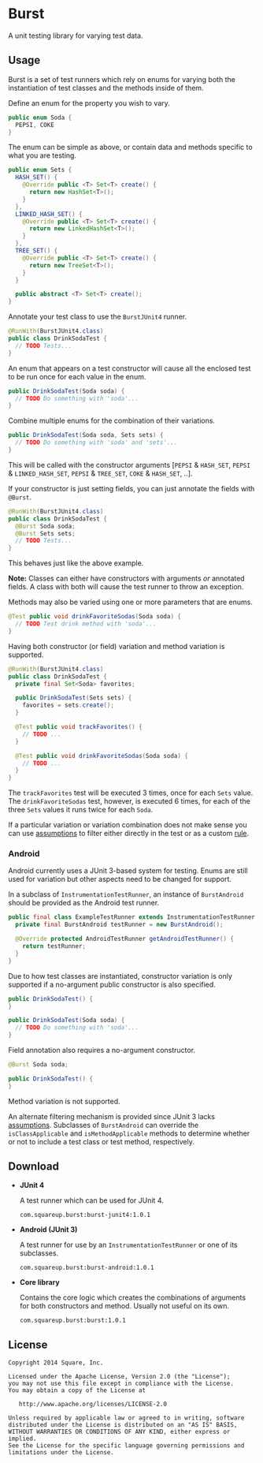 Burst
=====

A unit testing library for varying test data.



Usage
-----

Burst is a set of test runners which rely on enums for varying both the instantiation of test
classes and the methods inside of them.

Define an enum for the property you wish to vary.
```java
public enum Soda {
  PEPSI, COKE
}
```
The enum can be simple as above, or contain data and methods specific to what you are testing.
```java
public enum Sets {
  HASH_SET() {
    @Override public <T> Set<T> create() {
      return new HashSet<T>();
    }
  },
  LINKED_HASH_SET() {
    @Override public <T> Set<T> create() {
      return new LinkedHashSet<T>();
    }
  },
  TREE_SET() {
    @Override public <T> Set<T> create() {
      return new TreeSet<T>();
    }
  }

  public abstract <T> Set<T> create();
}
```

Annotate your test class to use the `BurstJUnit4` runner.
```java
@RunWith(BurstJUnit4.class)
public class DrinkSodaTest {
  // TODO Tests...
}
```

An enum that appears on a test constructor will cause all the enclosed test to be run once for each
value in the enum.
```java
public DrinkSodaTest(Soda soda) {
  // TODO Do something with 'soda'...
}
```

Combine multiple enums for the combination of their variations.
```java
public DrinkSodaTest(Soda soda, Sets sets) {
  // TODO Do something with 'soda' and 'sets'...
}
```
This will be called with the constructor arguments
[`PEPSI` & `HASH_SET`, `PEPSI` & `LINKED_HASH_SET`, `PEPSI` & `TREE_SET`, `COKE` & `HASH_SET`, ..].

If your constructor is just setting fields, you can just annotate the fields with `@Burst`.
```java
@RunWith(BurstJUnit4.class)
public class DrinkSodaTest {
  @Burst Soda soda;
  @Burst Sets sets;
  // TODO Tests...
}
```
This behaves just like the above example.

**Note:** Classes can either have constructors with arguments *or* annotated fields. A class with both will cause the test runner to throw an exception.

Methods may also be varied using one or more parameters that are enums.
```java
@Test public void drinkFavoriteSodas(Soda soda) {
  // TODO Test drink method with 'soda'...
}
```

Having both constructor (or field) variation and method variation is supported.
```java
@RunWith(BurstJUnit4.class)
public class DrinkSodaTest {
  private final Set<Soda> favorites;

  public DrinkSodaTest(Sets sets) {
    favorites = sets.create();
  }

  @Test public void trackFavorites() {
    // TODO ...
  }

  @Test public void drinkFavoriteSodas(Soda soda) {
    // TODO ...
  }
}
```
The `trackFavorites` test will be executed 3 times, once for each `Sets` value. The
`drinkFavoriteSodas` test, however, is executed 6 times, for each of the three `Sets` values it
runs twice for each `Soda`.

If a particular variation or variation combination does not make sense you can use [assumptions][1]
to filter either directly in the test or as a custom [rule][2].

### Android

Android currently uses a JUnit 3-based system for testing. Enums are still used for variation but
other aspects need to be changed for support.

In a subclass of `InstrumentationTestRunner`, an instance of `BurstAndroid` should be provided
as the Android test runner.
```java
public final class ExampleTestRunner extends InstrumentationTestRunner {
  private final BurstAndroid testRunner = new BurstAndroid();

  @Override protected AndroidTestRunner getAndroidTestRunner() {
    return testRunner;
  }
}
```

Due to how test classes are instantiated, constructor variation is only supported if a no-argument
public constructor is also specified.
```java
public DrinkSodaTest() {
}

public DrinkSodaTest(Soda soda) {
  // TODO Do something with 'soda'...
}
```

Field annotation also requires a no-argument constructor.
```java
@Burst Soda soda;

public DrinkSodaTest() {
}
```

Method variation is not supported.

An alternate filtering mechanism is provided since JUnit 3 lacks [assumptions][1]. Subclasses of
`BurstAndroid` can override the `isClassApplicable` and `isMethodApplicable` methods to determine
whether or not to include a test class or test method, respectively.



Download
--------

 *  **JUnit 4**

    A test runner which can be used for JUnit 4.

    ```
    com.squareup.burst:burst-junit4:1.0.1
    ```

 *  **Android (JUnit 3)**

    A test runner for use by an `InstrumentationTestRunner` or one of its subclasses.

    ```
    com.squareup.burst:burst-android:1.0.1
    ```

 *  **Core library**

    Contains the core logic which creates the combinations of arguments for both constructors and
    method. Usually not useful on its own.

    ```
    com.squareup.burst:burst:1.0.1
    ```



License
-------

    Copyright 2014 Square, Inc.

    Licensed under the Apache License, Version 2.0 (the "License");
    you may not use this file except in compliance with the License.
    You may obtain a copy of the License at

       http://www.apache.org/licenses/LICENSE-2.0

    Unless required by applicable law or agreed to in writing, software
    distributed under the License is distributed on an "AS IS" BASIS,
    WITHOUT WARRANTIES OR CONDITIONS OF ANY KIND, either express or implied.
    See the License for the specific language governing permissions and
    limitations under the License.




 [1]: http://junit.org/javadoc/latest/org/junit/Assume.html
 [2]: http://junit.org/javadoc/latest/org/junit/Rule.html

